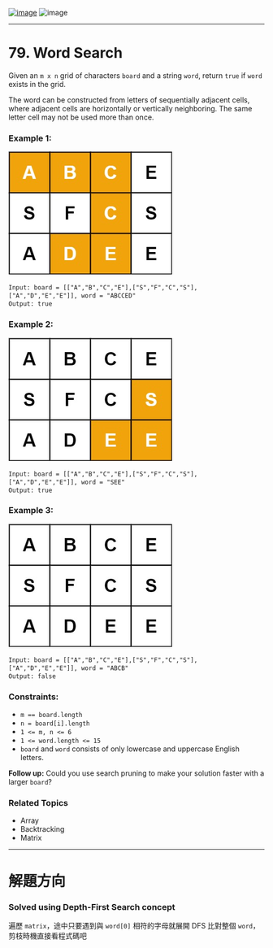 [![image](https://img.shields.io/badge/Leetcode-Link-blue?logo=leetcode)](https://leetcode.com/problems/word-search/)
![image](https://img.shields.io/badge/Difficulty-Medium-yellow)

---

# 79. Word Search

Given an `m x n` grid of characters `board` and a string `word`, return `true` if `word` exists in the grid.

The word can be constructed from letters of sequentially adjacent cells, where adjacent cells are horizontally or vertically neighboring. The same letter cell may not be used more than once.

### Example 1:

![image](./image/word2.jpeg)

```
Input: board = [["A","B","C","E"],["S","F","C","S"],["A","D","E","E"]], word = "ABCCED"
Output: true
```

### Example 2:

![image](./image/word-1.jpeg)

```
Input: board = [["A","B","C","E"],["S","F","C","S"],["A","D","E","E"]], word = "SEE"
Output: true
```

### Example 3:

![image](./image/word3.jpeg)

```
Input: board = [["A","B","C","E"],["S","F","C","S"],["A","D","E","E"]], word = "ABCB"
Output: false
```

### Constraints:

- `m == board.length`
- `n = board[i].length`
- `1 <= m, n <= 6`
- `1 <= word.length <= 15`
- `board` and `word` consists of only lowercase and uppercase English letters.

**Follow up:** Could you use search pruning to make your solution faster with a larger `board`?

### Related Topics

- Array
- Backtracking
- Matrix
  
---

# 解題方向

### Solved using Depth-First Search concept

遍歷 `matrix`，途中只要遇到與 `word[0]` 相符的字母就展開 DFS 比對整個 `word`，剪枝時機直接看程式碼吧